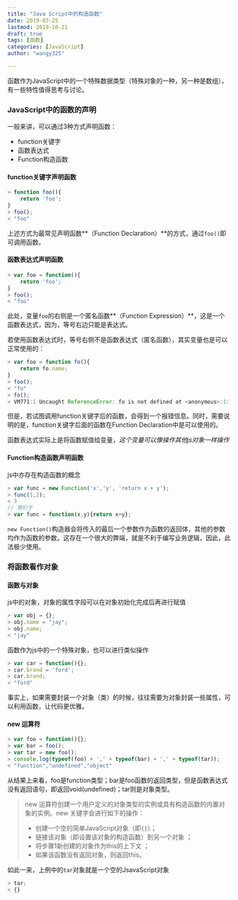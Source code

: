 ```yaml
---
title: "Java Script中的构造函数"
date: 2019-07-25
lastmod: 2019-10-21
draft: true
tags: [函数]
categories: [JavaScript]
author: "wangy325"

---
```



函数作为JavaScript中的一个特殊数据类型（特殊对象的一种，另一种是数组），有一些特性值得思考与讨论。

<!--more-->

### JavaScript中的函数的声明

一般来讲，可以通过3种方式声明函数：

- function关键字
- 函数表达式
- Function构造函数

#### function关键字声明函数

<span id ="1" style= "display: none">
</span>

```js
> function foo(){
    return 'foo';
}
> foo();
< "foo"
```

上述方式为最常见声明函数**（Function Declaration）**的方式，通过`foo()`即可调用函数。

#### 函数表达式声明函数

```js
> var foo = function(){
    return 'foo';
}
> foo();
< "foo"
```

此处，变量`foo`的右侧是一个匿名函数**（Function Expression）**，这是一个函数表达式，因为，等号右边只能是表达式。

若使用函数表达式时，等号右侧不是函数表达式（匿名函数），其实变量也是可以正常使用的：

```js
> var foo = function fo(){
    return fo.name;
}
> foo();
< "fo"
> fo();
< VM771:1 Uncaught ReferenceError: fo is not defined at <anonymous>:1:1
```

但是，若试图调用function关键字后的函数，会得到一个报错信息。同时，需要说明的是，function关键字后面的函数在Function Declaration中是可以使用的。

函数表达式实际上是将函数赋值给变量，*这个变量可以像操作其他js对象一样操作*

#### Function构造函数声明函数

js中亦存在构造函数的概念

```js
> var func = new Function('x','y', 'return x + y');
> func(1,2);
< 3
// 等价于
> var func = function(x,y){return x+y};
```

`new Function()`构造器会将传入的最后一个参数作为函数的返回体，其他的参数均作为函数的参数。这存在一个很大的弊端，就是不利于编写业务逻辑，因此，此法极少使用。

### 将函数看作对象

#### 函数与对象

js中的对象，对象的属性字段可以在对象初始化完成后再进行赋值

```js
> var obj = {};
> obj.name = "jay";
> obj.name;
< "jay"
```

函数作为js中的一个特殊对象，也可以进行类似操作

```js
> var car = function(){};
> car.brand = 'ford';
> car.brand;
< "ford"
```

事实上，如果需要封装一个对象（类）的时候，往往需要为对象封装一些属性，可以利用函数，让代码更优雅。

#### new 运算符

```js
> var foo = function(){};
> var bar = foo();
> var tar = new foo();
> console.log(typeof(foo) + ',' + typeof(bar) + ',' + typeof(tar));
< "function","undefined","object"
```

从结果上来看，foo是function类型；bar是foo函数的返回类型，但是函数表达式没有返回语句，即返回void(undefined)；tar则是对象类型。

> new 运算符创建一个用户定义的对象类型的实例或具有构造函数的内置对象的实例。new 关键字会进行如下的操作：
>
> - 创建一个空的简单JavaScript对象（即`{}`）；
> - 链接该对象（即设置该对象的构造函数）到另一个对象 ；
> - 将步骤1新创建的对象作为this的上下文 ；
> - 如果该函数没有返回对象，则返回this。

如此一来，上例中的`tar`对象就是一个空的JsavaScript对象

```js
> tar;
< {}
```
